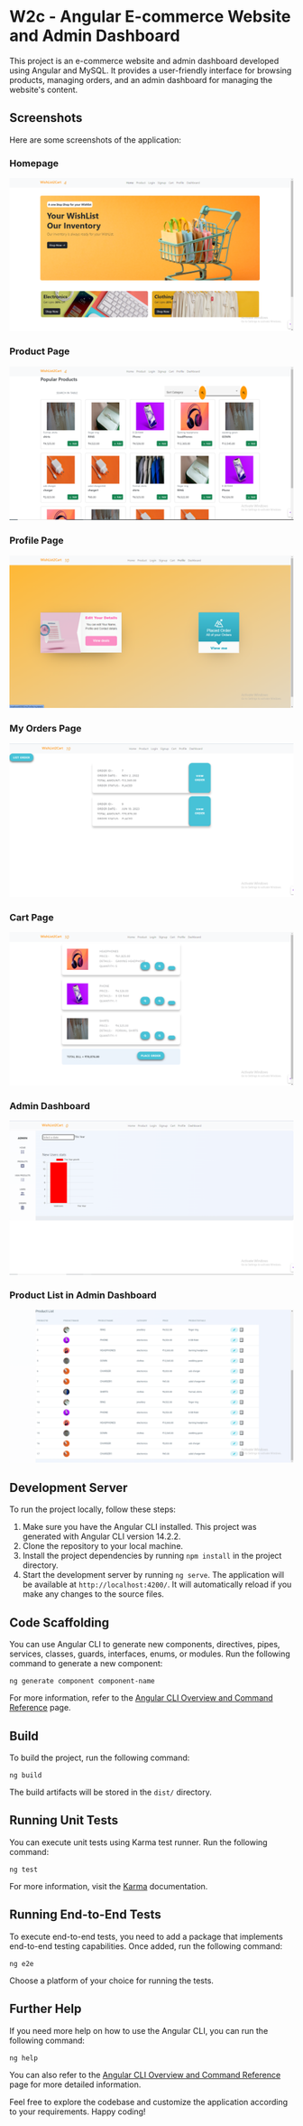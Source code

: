 # W2c - Angular E-commerce Website and Admin Dashboard

This project is an e-commerce website and admin dashboard developed using Angular and MySQL. It provides a user-friendly interface for browsing products, managing orders, and an admin dashboard for managing the website's content.

## Screenshots

Here are some screenshots of the application:

### Homepage
![Homepage](src/assets/WebsiteScreenshots/homepage.png)

### Product Page
![Product Page](src/assets/WebsiteScreenshots/productpage.png)

### Profile Page
![Profile Page](src/assets/WebsiteScreenshots/profilepage.png)

### My Orders Page
![My Orders Page](src/assets/WebsiteScreenshots/myorderspage.png)

### Cart Page
![Cart Page](src/assets/WebsiteScreenshots/cartpage.png)

### Admin Dashboard
![Admin Dashboard](src/assets/WebsiteScreenshots/AdminDashboard.png)

### Product List in Admin Dashboard
![Product List in Admin Dashboard](src/assets/WebsiteScreenshots/ProductListAdmin.png)

## Development Server

To run the project locally, follow these steps:

1. Make sure you have the Angular CLI installed. This project was generated with Angular CLI version 14.2.2.
2. Clone the repository to your local machine.
3. Install the project dependencies by running `npm install` in the project directory.
4. Start the development server by running `ng serve`. The application will be available at `http://localhost:4200/`. It will automatically reload if you make any changes to the source files.

## Code Scaffolding

You can use Angular CLI to generate new components, directives, pipes, services, classes, guards, interfaces, enums, or modules. Run the following command to generate a new component: 

```
ng generate component component-name
```

For more information, refer to the [Angular CLI Overview and Command Reference](https://angular.io/cli) page.

## Build

To build the project, run the following command:

```
ng build
```

The build artifacts will be stored in the `dist/` directory.

## Running Unit Tests

You can execute unit tests using Karma test runner. Run the following command:

```
ng test
```

For more information, visit the [Karma](https://karma-runner.github.io) documentation.

## Running End-to-End Tests

To execute end-to-end tests, you need to add a package that implements end-to-end testing capabilities. Once added, run the following command:

```
ng e2e
```

Choose a platform of your choice for running the tests.

## Further Help

If you need more help on how to use the Angular CLI, you can run the following command:

```
ng help
```

You can also refer to the [Angular CLI Overview and Command Reference](https://angular.io/cli) page for more detailed information.

Feel free to explore the codebase and customize the application according to your requirements. Happy coding!
